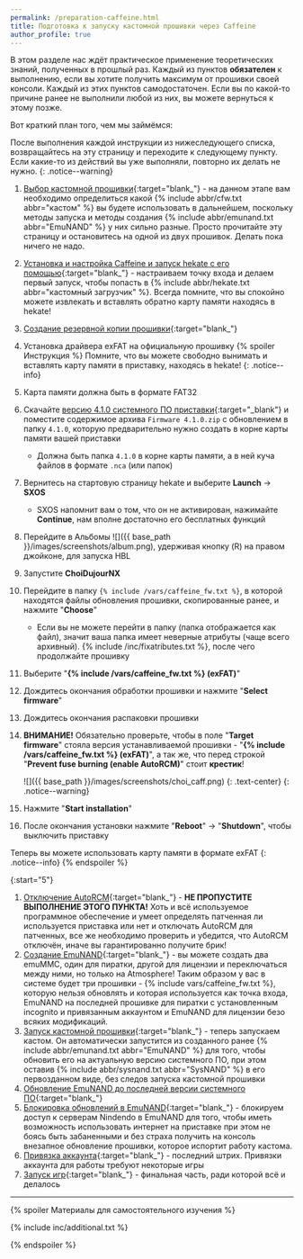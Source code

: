 ```yaml
---
permalink: /preparation-caffeine.html
title: Подготовка к запуску кастомной прошивки через Caffeine 
author_profile: true
---
```

В этом разделе нас ждёт практическое применение теоретических знаний, полученных в прошлый раз. Каждый из пунктов **обязателен** к выполнению, если вы хотите получить максимум от прошивки своей консоли. Каждый из этих пунктов самодостаточен. Если вы по какой-то причине ранее не выполнили любой из них, вы можете вернуться к этому позже.

Вот краткий план того, чем мы займёмся: 

После выполнения каждой инструкции из нижеследующего списка, возвращайтесь на эту страницу и переходите к следующему пункту. Если какие-то из действий вы уже выполняли, повторно их делать не нужно. 
{: .notice--warning}


1. [Выбор кастомной прошивки](cfw){:target="blank_"} - на данном этапе вам необходимо определиться какой {% include abbr/cfw.txt abbr="кастом" %} вы будете использовать в дальнейшем, поскольку методы запуска и методы создания {% include abbr/emunand.txt abbr="EmuNAND" %} у них сильно разные. Просто прочитайте эту страницу и остановитесь на одной из двух прошивок. Делать пока ничего не надо. 
1. [Установка и настройка Caffeine и запуск hekate с его помощью](caffeine){:target="blank_"} - настраиваем точку входа и делаем первый запуск, чтобы попасть в {% include abbr/hekate.txt abbr="кастомный загрузчик" %}. Всегда помните, что вы спокойно можете извлекать и вставлять обратно карту памяти находясь в hekate! 
1. [Создание резервной копии прошивки](backup-nand){:target="blank_"}
1. Установка драйвера exFAT на официальную прошивку
{% spoiler Инструкция %}
Помните, что вы можете свободно вынимать и вставлять карту памяти в приставку, находясь в hekate!
{: .notice--info}

1. Карта памяти должна быть в формате FAT32
1. Скачайте [версию 4.1.0 системного ПО приставки](https://mega.nz/#!wQ4HGLgI!ru3dBiMh9FdPJJvVTLJ6ex7EX0Rfma9Tw4J3gRWYU7k){:target="_blank"} и поместите содержимое архива `Firmware 4.1.0.zip` с обновлением в папку `4.1.0`, которую предварительно нужно создать в корне карты памяти вашей приставки
    * Должна быть папка `4.1.0` в корне карты памяти, а в ней куча файлов в формате `.nca` (или папок)
1. Вернитесь на стартовую страницу hekate и выберите **Launch** -> **SXOS**
    * SXOS напомнит вам о том, что он не активирован, нажимайте **Continue**, нам вполне достаточно его бесплатных функций
1. Перейдите в Альбомы ![]({{ base_path }}/images/screenshots/album.png), удерживая кнопку (R) на правом джойконе, для запуска HBL
1. Запустите **ChoiDujourNX**
1. Перейдите в папку `{% include /vars/caffeine_fw.txt %}`, в которой находятся файлы обновления прошивки, скопированные ранее, и нажмите "**Choose**"
	* Если вы не можете перейти в папку (папка отображается как файл), значит ваша папка имеет неверные атрибуты (чаще всего архивный). {% include /inc/fixatributes.txt %}, после чего продолжайте прошивку
1. Выберите "**{% include /vars/caffeine_fw.txt %} (exFAT)**"
1. Дождитесь окончания обработки прошивки и нажмите "**Select firmware**"
1. Дождитесь окончания распаковки прошивки
1. **ВНИМАНИЕ!** Обязательно проверьте, чтобы в поле "**Target firmware**" стояла версия устанавливаемой прошивки - "**{% include /vars/caffeine_fw.txt %} (exFAT)**", а так же, что перед строкой "**Prevent fuse burning (enable AutoRCM)**" стоит **крестик**! 

	![]({{ base_path }}/images/screenshots/choi_caff.png) 
	{: .text-center}
	{: .notice--warning}
1. Нажмите "**Start installation**"
1. После окончания установки нажмите "**Reboot**" -> "**Shutdown**", чтобы выключить приставку 

Теперь вы можете использовать карту памяти в формате exFAT
{: .notice--info}
{% endspoiler %}

{:start="5"}
1. [Отключение AutoRCM](autorcm#отключение-autorcm){:target="blank_"} - **НЕ ПРОПУСТИТЕ ВЫПОЛНЕНИЕ ЭТОГО ПУНКТА!** Хоть и всё используемое программное обеспечение и умеет определять патченная ли используется приставка или нет и отключать AutoRCM для патченных, все же необходимо проверить и убедится, что AutoRCM отключён, иначе вы гарантированно получите брик! 
1. [Создание EmuNAND](emunand){:target="blank_"} - вы можете создать два emuMMC, один для пиратки, другой для лицензии и переключаться между ними, но только на Atmosphere! Таким образом у вас в системе будет три прошивки - {% include vars/caffeine_fw.txt %}, которую нельзя обновлять и которая используется как точка входа, EmuNAND на последней прошивке для пиратки с установленным incognito и привязанным аккаунтом и EmuNAND для лицензии безо всяких модификаций. 
1. [Запуск кастомной прошивки](cfw){:target="blank_"} - теперь запускаем кастом. Он автоматически запустится из созданного ранее {% include abbr/emunand.txt abbr="EmuNAND" %} для того, чтобы обновить его на актуальную версию системного ПО, при этом оставив {% include abbr/sysnand.txt abbr="SysNAND" %} в его первозданном виде, без следов запуска кастомной прошивки
1. [Обновление EmuNAND до последней версии системного ПО](update-to-latest){:target="blank_"}
1. [Блокировка обновлений в EmuNAND](block-update){:target="blank_"} - блокируем доступ к серверам Nindendo в EmuNAND для того, чтобы иметь возможность использовать интернет на приставке при этом не боясь быть забаненными и без страха получить на консоль внезапное обновление прошивки, которое испортит работу кастома.
1. [Привязка аккаунта](link-account){:target="blank_"} - последний штрих. Привязки аккаунта для работы требуют некоторые игры
1. [Запуск игр](games){:target="blank_"} - финальная часть, ради которой всё и делалось

___

{% spoiler Материалы для самостоятельного изучения %}

{% include inc/additional.txt %}

{% endspoiler %}